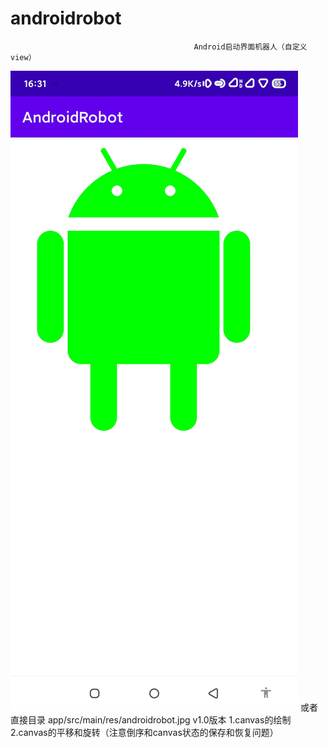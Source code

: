 # androidrobot
                                             Android启动界面机器人（自定义view）
![效果图](https://github.com/fenchen31/picture/blob/master/AndroidRobot.jpg) 
      或者直接目录 app/src/main/res/androidrobot.jpg
                v1.0版本
1.canvas的绘制
2.canvas的平移和旋转（注意倒序和canvas状态的保存和恢复问题）
